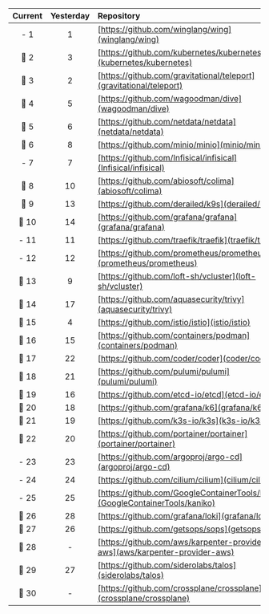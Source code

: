 <div align="center">

|Current|Yesterday|Repository|Stars|
|:---:|:---:|:---|:---:|
|- 1|1|[https://github.com/winglang/wing](winglang/wing)|+428|
|🔼 2|3|[https://github.com/kubernetes/kubernetes](kubernetes/kubernetes)|+192|
|🔽 3|2|[https://github.com/gravitational/teleport](gravitational/teleport)|+160|
|🔼 4|5|[https://github.com/wagoodman/dive](wagoodman/dive)|+142|
|🔼 5|6|[https://github.com/netdata/netdata](netdata/netdata)|+138|
|🔼 6|8|[https://github.com/minio/minio](minio/minio)|+128|
|- 7|7|[https://github.com/Infisical/infisical](Infisical/infisical)|+119|
|🔼 8|10|[https://github.com/abiosoft/colima](abiosoft/colima)|+118|
|🔼 9|13|[https://github.com/derailed/k9s](derailed/k9s)|+104|
|🔼 10|14|[https://github.com/grafana/grafana](grafana/grafana)|+102|
|- 11|11|[https://github.com/traefik/traefik](traefik/traefik)|+99|
|- 12|12|[https://github.com/prometheus/prometheus](prometheus/prometheus)|+99|
|🔽 13|9|[https://github.com/loft-sh/vcluster](loft-sh/vcluster)|+96|
|🔼 14|17|[https://github.com/aquasecurity/trivy](aquasecurity/trivy)|+91|
|🔽 15|4|[https://github.com/istio/istio](istio/istio)|+90|
|🔽 16|15|[https://github.com/containers/podman](containers/podman)|+88|
|🔼 17|22|[https://github.com/coder/coder](coder/coder)|+81|
|🔼 18|21|[https://github.com/pulumi/pulumi](pulumi/pulumi)|+80|
|🔽 19|16|[https://github.com/etcd-io/etcd](etcd-io/etcd)|+73|
|🔽 20|18|[https://github.com/grafana/k6](grafana/k6)|+70|
|🔽 21|19|[https://github.com/k3s-io/k3s](k3s-io/k3s)|+67|
|🔽 22|20|[https://github.com/portainer/portainer](portainer/portainer)|+66|
|- 23|23|[https://github.com/argoproj/argo-cd](argoproj/argo-cd)|+61|
|- 24|24|[https://github.com/cilium/cilium](cilium/cilium)|+59|
|- 25|25|[https://github.com/GoogleContainerTools/kaniko](GoogleContainerTools/kaniko)|+58|
|🔼 26|28|[https://github.com/grafana/loki](grafana/loki)|+56|
|🔽 27|26|[https://github.com/getsops/sops](getsops/sops)|+55|
|🔽 28|-|[https://github.com/aws/karpenter-provider-aws](aws/karpenter-provider-aws)|+53|
|🔽 29|27|[https://github.com/siderolabs/talos](siderolabs/talos)|+48|
|🔽 30|-|[https://github.com/crossplane/crossplane](crossplane/crossplane)|+48|


<div>
